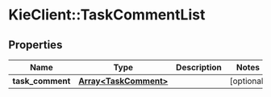 # KieClient::TaskCommentList

## Properties
Name | Type | Description | Notes
------------ | ------------- | ------------- | -------------
**task_comment** | [**Array&lt;TaskComment&gt;**](TaskComment.md) |  | [optional] 


